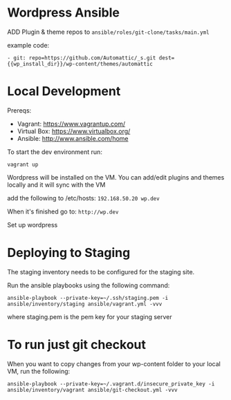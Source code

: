 Wordpress Ansible
===========

ADD Plugin & theme repos to `ansible/roles/git-clone/tasks/main.yml`

example code:

  `- git: repo=https://github.com/Automattic/_s.git dest={{wp_install_dir}}/wp-content/themes/automattic`


Local Development
=================

Prereqs:
- Vagrant: https://www.vagrantup.com/
- Virtual Box: https://www.virtualbox.org/
- Ansible: http://www.ansible.com/home

To start the dev environment run:

` vagrant up `

Wordpress will be installed on the VM. You can add/edit plugins and themes locally and it will sync with the VM

add the following to /etc/hosts:
`192.168.50.20 wp.dev`

When it's finished go to:
`http://wp.dev`

Set up wordpress



Deploying to Staging
====================

The staging inventory needs to be configured for the staging site.

Run the ansible playbooks using the following command:

`ansible-playbook --private-key=~/.ssh/staging.pem -i ansible/inventory/staging ansible/vagrant.yml -vvv`

where staging.pem is the pem key for your staging server


To run just git checkout
========================

When you want to copy changes from your wp-content folder to your local VM, run the following:

`ansible-playbook --private-key=~/.vagrant.d/insecure_private_key -i ansible/inventory/vagrant ansible/git-checkout.yml -vvv`
